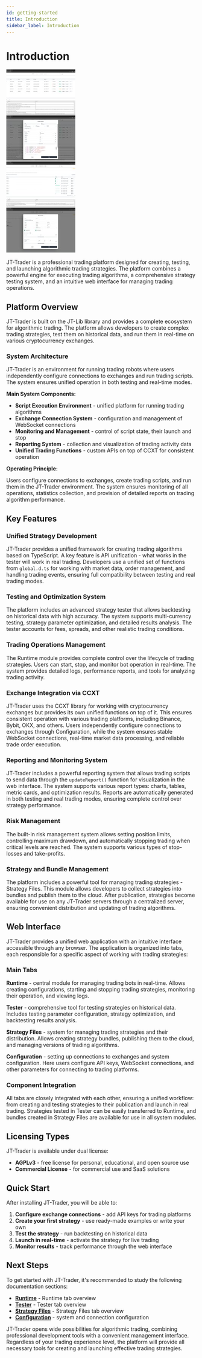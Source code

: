```yaml
---
id: getting-started
title: Introduction
sidebar_label: Introduction
---
```


# Introduction

<div className="thumbnail-container">
  <div className="thumbnail-item">
    <a href="/images/runtime-intro.png" target="_blank">
      <img src="/images/thumbnails/runtime-intro-thumb.png" alt="Runtime Overview" className="thumbnail-image" />
    </a>    
  </div>

  <div className="thumbnail-item">
    <a href="/images/create-runtime-intro.png" target="_blank">
      <img src="/images/thumbnails/create-runtime-intro-thumb.png" alt="Create Runtime" className="thumbnail-image" />
    </a>    
  </div>

  <div className="thumbnail-item">
    <a href="/images/tester-intro.png" target="_blank">
      <img src="/images/thumbnails/tester-intro-thumb.png" alt="Tester Overview" className="thumbnail-image" />
    </a>    
  </div>

   <div className="thumbnail-item">
    <a href="/images/create-scenarion-tester-intro.png" target="_blank">
      <img src="/images/thumbnails/create-scenarion-tester-intro-thumb.png" alt="Create Scenario Tester" className="thumbnail-image" />
    </a>    
  </div>

  

</div>

JT-Trader is a professional trading platform designed for creating, testing, and launching algorithmic trading strategies. The platform combines a powerful engine for executing trading algorithms, a comprehensive strategy testing system, and an intuitive web interface for managing trading operations.

## Platform Overview

JT-Trader is built on the JT-Lib library and provides a complete ecosystem for algorithmic trading. The platform allows developers to create complex trading strategies, test them on historical data, and run them in real-time on various cryptocurrency exchanges.

### System Architecture

JT-Trader is an environment for running trading robots where users independently configure connections to exchanges and run trading scripts. The system ensures unified operation in both testing and real-time modes.

**Main System Components:**

- **Script Execution Environment** - unified platform for running trading algorithms
- **Exchange Connection System** - configuration and management of WebSocket connections
- **Monitoring and Management** - control of script state, their launch and stop
- **Reporting System** - collection and visualization of trading activity data
- **Unified Trading Functions** - custom APIs on top of CCXT for consistent operation

**Operating Principle:**

Users configure connections to exchanges, create trading scripts, and run them in the JT-Trader environment. The system ensures monitoring of all operations, statistics collection, and provision of detailed reports on trading algorithm performance.

## Key Features

### Unified Strategy Development

JT-Trader provides a unified framework for creating trading algorithms based on TypeScript. A key feature is API unification - what works in the tester will work in real trading. Developers use a unified set of functions from `global.d.ts` for working with market data, order management, and handling trading events, ensuring full compatibility between testing and real trading modes.

### Testing and Optimization System

The platform includes an advanced strategy tester that allows backtesting on historical data with high accuracy. The system supports multi-currency testing, strategy parameter optimization, and detailed results analysis. The tester accounts for fees, spreads, and other realistic trading conditions.

### Trading Operations Management

The Runtime module provides complete control over the lifecycle of trading strategies. Users can start, stop, and monitor bot operation in real-time. The system provides detailed logs, performance reports, and tools for analyzing trading activity.

### Exchange Integration via CCXT

JT-Trader uses the CCXT library for working with cryptocurrency exchanges but provides its own unified functions on top of it. This ensures consistent operation with various trading platforms, including Binance, Bybit, OKX, and others. Users independently configure connections to exchanges through Configuration, while the system ensures stable WebSocket connections, real-time market data processing, and reliable trade order execution.

### Reporting and Monitoring System

JT-Trader includes a powerful reporting system that allows trading scripts to send data through the `updateReport()` function for visualization in the web interface. The system supports various report types: charts, tables, metric cards, and optimization results. Reports are automatically generated in both testing and real trading modes, ensuring complete control over strategy performance.

### Risk Management

The built-in risk management system allows setting position limits, controlling maximum drawdown, and automatically stopping trading when critical levels are reached. The system supports various types of stop-losses and take-profits.

### Strategy and Bundle Management

The platform includes a powerful tool for managing trading strategies - Strategy Files. This module allows developers to collect strategies into bundles and publish them to the cloud. After publication, strategies become available for use on any JT-Trader servers through a centralized server, ensuring convenient distribution and updating of trading algorithms.

## Web Interface

JT-Trader provides a unified web application with an intuitive interface accessible through any browser. The application is organized into tabs, each responsible for a specific aspect of working with trading strategies:

### Main Tabs

**Runtime** - central module for managing trading bots in real-time. Allows creating configurations, starting and stopping trading strategies, monitoring their operation, and viewing logs.

**Tester** - comprehensive tool for testing strategies on historical data. Includes testing parameter configuration, strategy optimization, and backtesting results analysis.

**Strategy Files** - system for managing trading strategies and their distribution. Allows creating strategy bundles, publishing them to the cloud, and managing versions of trading algorithms.

**Configuration** - setting up connections to exchanges and system configuration. Here users configure API keys, WebSocket connections, and other parameters for connecting to trading platforms.

### Component Integration

All tabs are closely integrated with each other, ensuring a unified workflow: from creating and testing strategies to their publication and launch in real trading. Strategies tested in Tester can be easily transferred to Runtime, and bundles created in Strategy Files are available for use in all system modules.

## Licensing Types

JT-Trader is available under dual license:

- **AGPLv3** - free license for personal, educational, and open source use
- **Commercial License** - for commercial use and SaaS solutions

## Quick Start

After installing JT-Trader, you will be able to:

1. **Configure exchange connections** - add API keys for trading platforms
2. **Create your first strategy** - use ready-made examples or write your own
3. **Test the strategy** - run backtesting on historical data
4. **Launch in real-time** - activate the strategy for live trading
5. **Monitor results** - track performance through the web interface

## Next Steps

To get started with JT-Trader, it's recommended to study the following documentation sections:

- **[Runtime](/jt-trader/runtime-overview)** - Runtime tab overview
- **[Tester](/jt-trader/tester-overview)** - Tester tab overview
- **[Strategy Files](/jt-trader/strategy-files-overview)** - Strategy Files tab overview
- **[Configuration](/jt-trader/configuration)** - system and connection configuration

JT-Trader opens wide possibilities for algorithmic trading, combining professional development tools with a convenient management interface. Regardless of your trading experience level, the platform will provide all necessary tools for creating and launching effective trading strategies.
